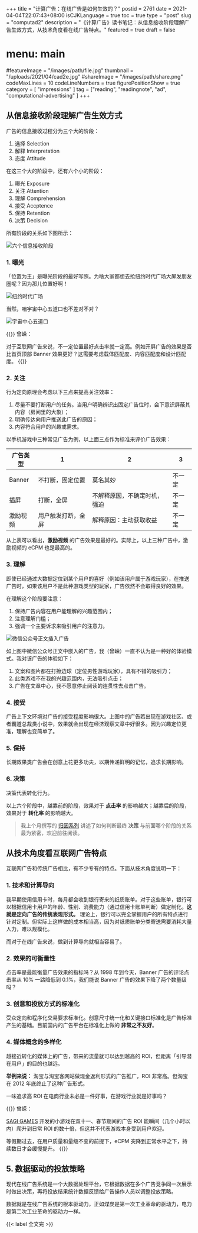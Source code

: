 +++
title = "计算广告：在线广告是如何生效的？"
postid = 2761
date = 2021-04-04T22:07:43+08:00
isCJKLanguage = true
toc = true
type = "post"
slug = "computad2"
description = "《计算广告》读书笔记：从信息接收阶段理解广告生效方式，从技术角度看在线广告特点。"
featured = true
draft = false
# menu: main
#featureImage = "/images/path/file.jpg"
thumbnail = "/uploads/2021/04/cad2e.jpg"
#shareImage = "/images/path/share.png"
codeMaxLines = 10
codeLineNumbers = true
figurePositionShow = true
category = [ "impressions" ]
tag = ["reading", "readingnote", "ad", "computational-advertising" ]
+++

## 从信息接收阶段理解广告生效方式

广告的信息接收过程分为三个大的阶段：

1. 选择 Selection
2. 解释 Interpretation
3. 态度 Attitude

在这三个大的阶段中，还有六个小的阶段：

1. 曝光 Exposure
2. 关注 Attention
3. 理解 Comprehension
4. 接受 Accptence
5. 保持 Retention
6. 决策 Decision

所有阶段的关系如下图所示：

![六个信息接收阶段](/uploads/2021/04/cad2a.png)

### 1. 曝光

「位置为王」是曝光阶段的最好写照。为啥大家都想去抢纽约时代广场大屏发朋友圈呢？因为那儿位置好啊！

![纽约时代广场](/uploads/2021/04/cad2b.png)

当然，咱宇宙中心五道口也不差对不对？

![宇宙中心五道口](/uploads/2021/04/cad2c.png)

{{<alert>}}
曾嵘：

对于互联网广告来说，不一定位置最好点击率就一定高。例如开屏广告的效果是否比首页顶部 Banner 效果更好？这需要考虑载体匹配度、内容匹配度和设计匹配度。
{{</alert>}}

### 2. 关注

行为定向原理会考虑以下三点来提高关注效率：

1. 尽量不要打断用户的任务。当用户明确辨识出固定广告位时，会下意识屏蔽其内容（房间里的大象）；
2. 明确传达向用户推送此广告的原因；
3. 内容符合用户的兴趣或需求。

以手机游戏中三种常见广告为例，以上面三点作为标准来评价广告效果：

|广告类型|1|2|3|
|---|---|---|---|
|Banner|不打断，固定位置|莫名其妙|不一定|
|插屏|打断，全屏|不解释原因，不确定时机，强迫|不一定|
|激励视频|用户触发打断，全屏|解释原因：主动获取收益|不一定|

从上表可以看出，**激励视频** 的广告效果是最好的。实际上，以上三种广告中，激励视频的 eCPM 也是最高的。

### 3. 理解

即使已经通过大数据定位到某个用户的喜好（例如该用户属于游戏玩家），在推送广告时，如果该用户不是此种游戏类型的玩家，广告依然不会取得良好的效果。

在理解这个阶段要注意：

1. 保持广告内容在用户能理解的兴趣范围内；
2. 注意理解门槛；
3. 强调一个主要诉求来吸引用户的注意力。

![微信公众号正文插入广告](/uploads/2021/04/cad2d.png)

如上图中微信公众号正文中嵌入的广告，我（曾嵘）一直不认为是一种好的体验模式。我对该广告的体验如下：

1. 文案和图片都在打擦边球（定位男性游戏玩家），具有不错的吸引力；
2. 此类游戏不在我的兴趣范围内，无法吸引点击；
3. 广告在文章中心，我不愿意停止阅读的连贯性去点击广告。

### 4. 接受

广告上下文环境对广告的接受程度影响很大。上图中的广告若出现在游戏社区、或者霸道总裁类小说中，效果就会出现在经济观察文章中好很多。因为兴趣定位更准，理解也变简单了。

### 5. 保持

长期效果类广告会在创意上花更多功夫，以期传递鲜明的记忆，追求长期影响。

### 6. 决策

决策代表转化行为。

以上六个阶段中，越靠前的阶段，效果对于 **点击率** 的影响越大；越靠后的阶段，效果对于 **转化率** 的影响越大。

> 我上个月撰写的 [归因系列](/tag/attribution/) 讲述了如何判断最终 **决策** 与前面哪个阶段的关系最为紧密，欢迎前往阅读。

## 从技术角度看互联网广告特点

互联网广告和传统广告相比，有不少专有的特点。下面从技术角度说明一下：

### 1. 技术和计算导向

我早期使用信用卡时，每月都会收到银行寄来的纸质账单。对于这些账单，银行可以根据信用卡用户的年龄、性别、消费能力（通过信用卡账单判断）做定制化。**这就是定向广告的传统表现形式。** 理论上，银行可以完全掌握用户的所有特点进行针对定制。但实际上这样做的成本相当高，因为对纸质账单分类寄送需要消耗大量人力，难以规模化。

而对于在线广告来说，做到计算导向就相当容易了。

### 2. 效果的可衡量性

点击率是最能衡量广告效果的指标吗？从 1998 年到今天，Banner 广告的评论点击率从 10% 一路降低到 0.1%，我们能说 Banner 广告的效果下降了两个数量级吗？

### 3. 创意和投放方式的标准化

受众定向和程序化交易要求标准化。创意尺寸统一化和关键接口标准化是广告标准产生的基础。目前国内的广告平台在标准化上做的 **非常之不友好**。

### 4. 媒体概念的多样化

越接近转化的媒体上的广告，带来的流量就可以达到越高的 ROI，但距离「引导潜在用户」的目的也越远。

**举例来说：** 淘宝与淘宝客网站做现金返利形式的广告推广，ROI 非常高。但淘宝在 2012 年底终止了这种广告形式。

一味追求高 ROI 在电商行业未必是一件好事，在游戏行业就是好事吗？

{{<alert>}}
曾嵘：

[SAGI GAMES](/tag/sagiteam/) 开发的小游戏在双十一、春节期间的广告 ROI 能瞬间（几个小时以内）爬升到日常 ROI 的数十倍，但这并不代表游戏本身受到用户欢迎。

等假期过去，在用户质量和量级不变的前提下，eCPM 突降到正常水平之下，持续数日才会缓慢提升。
{{</alert>}}

## 5. 数据驱动的投放策略

现代在线广告系统是一个大数据处理平台，它根据数据在多个广告竞争同一次展示时做出决策，再将投放结果统计数据反馈给广告操作人员以调整投放策略。

数据就是在线广告系统的根本驱动力，正如煤炭是第一次工业革命的驱动力，电力是第二次工业革命的驱动力一样。

{{< label 全文完 >}}